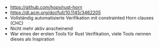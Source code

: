 - https://github.com/hopv/rust-horn
- https://dl.acm.org/doi/full/10.1145/3462205
- Vollständig automatisierte Verifikation mit constrainted Horn clauses (CHC)
- Nicht mehr aktiv anscheinend
- War eines der ersten Tools für Rust Verifikation, viele Tools nennen dieses als Inspiration